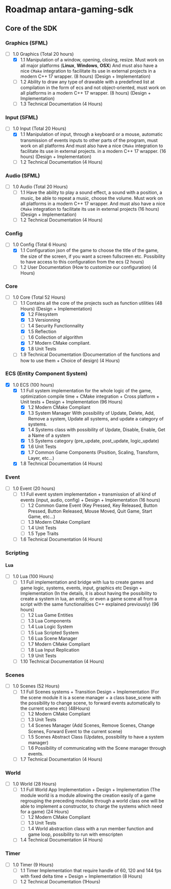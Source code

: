 # Roadmap antara-gaming-sdk

## Core of the SDK

### Graphics (SFML)

- [ ] 1.0 Graphics (Total 20 hours)
    - [x] 1.1 Manipulation of a window, opening, closing, resize. Must work on all major platforms (**Linux**, **Windows**, **OSX**) And must also have a nice `CMake` integration to facilitate its use in external projects in a modern C++ 17 wrapper. (8 hours) (Design + Implementation)
    - [ ] 1.2 Ability to draw any type of drawable with a predefined list at compilation in the form of ecs and not object-oriented, must work on all platforms in a modern C++ 17 wrapper. (8 hours) (Design + Implementation)
    - [ ] 1.3 Technical Documentation (4 Hours) 

### Input (SFML)

- [ ] 1.0 Input (Total 20 Hours)
    - [x] 1.1 Manipulation of input, through a keyboard or a mouse, automatic transmission of events inputs to other parts of the program, must work on all platforms And must also have a nice `CMake` integration to facilitate its use in external projects. in a modern C++ 17 wrapper. (16 hours) (Design + Implementation)
    - [ ] 1.2 Technical Documentation (4 Hours)

### Audio (SFML)

- [ ] 1.0 Audio (Total 20 Hours)
    - [ ] 1.1 Have the ability to play a sound effect, a sound with a position, a music, be able to repeat a music, choose the volume. Must work on all platforms in a modern C++ 17 wrapper. And must also have a nice `CMake` integration to facilitate its use in external projects (16 hours) (Design + Implementation)
    - [ ] 1.2 Technical Documentation (4 Hours)

### Config

- [ ] 1.0 Config (Total 6 Hours)
    - [x] 1.1 Configuration json of the game to choose the title of the game, the size of the screen, if you want a screen fullscreen etc. Possibility to have access to this configuration from the ecs (2 hours)
    - [ ] 1.2 User Documentation (How to customize our configuration) (4 Hours)

### Core

- [ ] 1.0 Core (Total 52 Hours)
    - [ ] 1.1 Contains all the core of the projects such as function utilities (48 Hours) (Design + Implementation)
        - [x] 1.2 Filesystem
        - [x] 1.3 Versionning
        - [ ] 1.4 Security Functionnality
        - [x] 1.5 Reflection
        - [ ] 1.6 Collection of algorithm
        - [x] 1.7 Modern CMake compliant.
        - [x] 1.8 Unit Tests
    - [ ] 1.9 Technical Documentation (Documentation of the functions and how to use them + Choice of design) (4 Hours)

### ECS (Entity Component System)

- [x] 1.0 ECS (100 hours)
    - [x] 1.1 Full system implementation for the whole logic of the game, optimization compile time + CMake integration + Cross platform + Unit tests + Design + Implementation (96 Hours)
        - [x] 1.2 Modern CMake Compliant
        - [x] 1.3 System Manager With possibility of Update, Delete, Add, Remove a system, Update all systems, and update a category of systems.
        - [x] 1.4 Systems class with possibility of Update, Disable, Enable, Get a Name of a system
        - [x] 1.5 Systems category (pre_update, post_update, logic_update)
        - [x] 1.6 Unit Tests
        - [x] 1.7 Common Game Components (Position, Scaling, Transform, Layer, etc...)
    - [x] 1.8 Technical Documentation (4 Hours)
    
### Event

- [ ] 1.0 Event (20 hours)
   - [ ] 1.1 Full event system implementation + transmission of all kind of events (input, audio, config) + Design + Implementation (16 hours)
        - [ ] 1.2 Common Game Event (Key Pressed, Key Released, Button Pressed, Button Released, Mouse Moved, Quit Game, Start Game, etc...)
        - [ ] 1.3 Modern CMake Compliant
        - [ ] 1.4 Unit Tests
        - [ ] 1.5 Type Traits
   - [ ] 1.6 Technical Documentation (4 Hours)
   
### Scripting

#### Lua

- [ ] 1.0 Lua (100 Hours)
   - [ ] 1.1 Full implementation and bridge with lua to create games and game logic, systems, events, input, graphics etc Design + Implementation (In the details, it is about having the possibility to create a system in lua, an entity, or even a game scene all from a script with the same functionalities C++ explained previously) (96 hours)
        - [ ] 1.2 Lua Game Entities
        - [ ] 1.3 Lua Components
        - [ ] 1.4 Lua Logic System
        - [ ] 1.5 Lua Scripted System
        - [ ] 1.6 Lua Scene Manager
        - [ ] 1.7 Modern CMake Compliant
        - [ ] 1.8 Lua Input Replication
        - [ ] 1.9 Unit Tests
   - [ ] 1.10 Technical Documentation (4 Hours)
   
### Scenes

- [ ] 1.0 Scenes (52 Hours)
   - [ ] 1.1 Full Scenes systems + Transition Design + Implementation (For the scene module it is a scene manager + a class base_scene with the possibility to change scene, to forward events automatically to the current scene etc) (48Hours)
        - [ ] 1.2 Modern CMake Compliant
        - [ ] 1.3 Unit Tests
        - [ ] 1.4 Scenes Manager (Add Scenes, Remove Scenes, Change Scenes, Forward Event to the current scene)
        - [ ] 1.5 Scenes Abstract Class (Updates, possibility to have a system manager)
        - [ ] 1.6 Possibility of communicating with the Scene manager through events.
   - [ ] 1.7 Technical Documentation (4 Hours)

### World

- [ ] 1.0 World (28 Hours)
   - [ ] 1.1 Full World App Implementation +  Design + Implementation (The module world is a module allowing the creation easily of a game regrouping the preceding modules through a world class one will be able to implement a constructor, to charge the systems which need for a game) (24 Hours)
        - [ ] 1.2 Modern CMake Compliant
        - [ ] 1.3 Unit Tests
        - [ ] 1.4 World abstraction class with a run member function and game loop, possibility to run with emscripten
   - [ ] 1.4 Technical Documentation (4 Hours)

### Timer

- [ ] 1.0 Timer (9 Hours)
   - [ ] 1.1 Timer Implementation that require handle of 60, 120 and 144 fps with fixed delta time + Design + Implementation (8 Hours)
   - [ ] 1.2 Technical Documentation (1Hours)

